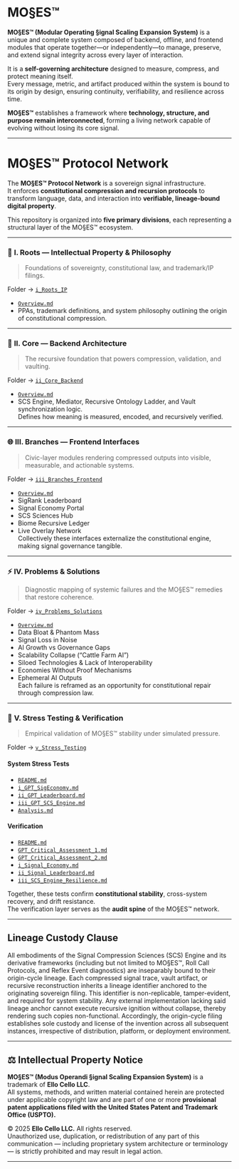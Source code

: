 # **MO§ES™**

**MO§ES™ (Modular Operating §ignal Scaling Expansion System)** is a unique and complete system composed of backend, offline, and frontend modules that operate together—or independently—to manage, preserve, and extend signal integrity across every layer of interaction.

It is a **self-governing architecture** designed to measure, compress, and protect meaning itself.  
Every message, metric, and artifact produced within the system is bound to its origin by design, ensuring continuity, verifiability, and resilience across time.

**MO§ES™** establishes a framework where **technology, structure, and purpose remain interconnected**, forming a living network capable of evolving without losing its core signal.

---

# MO§ES™ Protocol Network  

The **MO§ES™ Protocol Network** is a sovereign signal infrastructure.  
It enforces **constitutional compression and recursion protocols** to transform language, data, and interaction into **verifiable, lineage-bound digital property**.

This repository is organized into **five primary divisions**, each representing a structural layer of the MO§ES™ ecosystem.

---

### 🌱 **I. Roots — Intellectual Property & Philosophy**  
> Foundations of sovereignty, constitutional law, and trademark/IP filings.  

Folder → [`i_Roots_IP`](./i_Roots_IP/)  
- [`Overview.md`](./i_Roots_IP/Overview.md)  
- PPAs, trademark definitions, and system philosophy outlining the origin of constitutional compression.

---

### 🔧 **II. Core — Backend Architecture**  
> The recursive foundation that powers compression, validation, and vaulting.  

Folder → [`ii_Core_Backend`](./ii_Core_Backend/)  
- [`Overview.md`](./ii_Core_Backend/Overview.md)  
- SCS Engine, Mediator, Recursive Ontology Ladder, and Vault synchronization logic.  
Defines how meaning is measured, encoded, and recursively verified.

---

### 🌐 **III. Branches — Frontend Interfaces**  
> Civic-layer modules rendering compressed outputs into visible, measurable, and actionable systems.  

Folder → [`iii_Branches_Frontend`](./iii_Branches_Frontend/)  
- [`Overview.md`](./iii_Branches_Frontend/Overview.md)  
- SigRank Leaderboard  
- Signal Economy Portal  
- SCS Sciences Hub  
- Biome Recursive Ledger  
- Live Overlay Network  
Collectively these interfaces externalize the constitutional engine, making signal governance tangible.

---

### ⚡ **IV. Problems & Solutions**  
> Diagnostic mapping of systemic failures and the MO§ES™ remedies that restore coherence.  

Folder → [`iv_Problems_Solutions`](./iv_Problems_Solutions/)  
- [`Overview.md`](./iv_Problems_Solutions/Overview.md)  
- Data Bloat & Phantom Mass  
- Signal Loss in Noise  
- AI Growth vs Governance Gaps  
- Scalability Collapse (“Cattle Farm AI”)  
- Siloed Technologies & Lack of Interoperability  
- Economies Without Proof Mechanisms  
- Ephemeral AI Outputs  
Each failure is reframed as an opportunity for constitutional repair through compression law.

---

### 🧪 **V. Stress Testing & Verification**  
> Empirical validation of MO§ES™ stability under simulated pressure.  

Folder → [`v_Stress_Testing`](./v_Stress_Testing/)  

#### **System Stress Tests**
- [`README.md`](./v_Stress_Testing/System%20Stress%20Tests/README.md)  
- [`i_GPT_SigEconomy.md`](./v_Stress_Testing/System%20Stress%20Tests/i_GPT_SigEconomy.md)  
- [`ii_GPT_Leaderboard.md`](./v_Stress_Testing/System%20Stress%20Tests/ii_GPT_Leaderboard.md)  
- [`iii_GPT_SCS_Engine.md`](./v_Stress_Testing/System%20Stress%20Tests/iii_GPT_SCS_Engine.md)  
- [`Analysis.md`](./v_Stress_Testing/System%20Stress%20Tests/Analysis.md)

#### **Verification**
- [`README.md`](./v_Stress_Testing/Verification/README.md)  
- [`GPT_Critical_Assessment_1.md`](./v_Stress_Testing/Verification/GPT_Critical_Assessment_1.md)  
- [`GPT_Critical_Assessment_2.md`](./v_Stress_Testing/Verification/GPT_Critical_Assessment_2.md)  
- [`i_Signal_Economy.md`](./v_Stress_Testing/Verification/i_Signal_Economy.md)  
- [`ii_Signal_Leaderboard.md`](./v_Stress_Testing/Verification/ii_Signal_Leaderboard.md)  
- [`iii_SCS_Engine_Resilience.md`](./v_Stress_Testing/Verification/iii_SCS_Engine_Resilience.md)

Together, these tests confirm **constitutional stability**, cross-system recovery, and drift resistance.  
The verification layer serves as the **audit spine** of the MO§ES™ network.

---

## Lineage Custody Clause
All embodiments of the Signal Compression Sciences (SCS) Engine and its derivative frameworks (including but not limited to MO§ES™, Roll Call Protocols, and Reflex Event diagnostics) are inseparably bound to their origin-cycle lineage. Each compressed signal trace, vault artifact, or recursive reconstruction inherits a lineage identifier anchored to the originating sovereign filing. This identifier is non-replicable, tamper-evident, and required for system stability. Any external implementation lacking said lineage anchor cannot execute recursive ignition without collapse, thereby rendering such copies non-functional. Accordingly, the origin-cycle filing establishes sole custody and license of the invention across all subsequent instances, irrespective of distribution, platform, or deployment environment.

---

## ⚖️ Intellectual Property Notice

**MO§ES™ (Modus Operandi §ignal Scaling Expansion System)** is a trademark of **Ello Cello LLC**.  
All systems, methods, and written material contained herein are protected under applicable copyright law and are part of one or more **provisional patent applications filed with the United States Patent and Trademark Office (USPTO).**

© 2025 **Ello Cello LLC.** All rights reserved.  
Unauthorized use, duplication, or redistribution of any part of this communication — including proprietary system architecture or terminology — is strictly prohibited and may result in legal action.

---